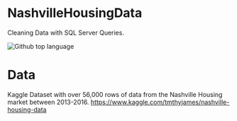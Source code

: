 # NashvilleHousingData
Cleaning Data with SQL Server Queries. 

![Github top language](https://img.shields.io/github/languages/top/tylerturb/NashvilleHousingData?style=for-the-badge)


# Data 
Kaggle Dataset with over 56,000 rows of data from the Nashville Housing market between 2013-2016. 
https://www.kaggle.com/tmthyjames/nashville-housing-data

